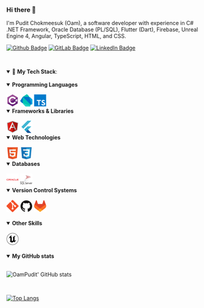 ### Hi there 👋

I'm Pudit Chokmeesuk (Oam), a software developer with experience in C# .NET Framework, Oracle Database (PL/SQL), Flutter (Dart), Firebase, Unreal Engine 4, Angular, TypeScript, HTML, and CSS.

[![Github Badge](https://img.shields.io/badge/GitHub-100000?style=for-the-badge&logo=github&logoColor=white)](https://github.com/oampudit)
[![GitLab Badge](https://img.shields.io/badge/GitLab-330F63?style=for-the-badge&logo=gitlab&logoColor=white)](https://gitlab.com/oampudit)
[![LinkedIn Badge](https://img.shields.io/badge/LinkedIn-0077B5?style=for-the-badge&logo=linkedin&logoColor=white)](https://www.linkedin.com/in/pudit-chokmeesuk-4963ab22b)

<br>

<a id="tech"></a>

<details open>
  <summary>🚀 
    <strong>My Tech Stack</strong>:
  </summary>
  
  <br>

<details open>
  <summary>
    <strong>Programming Languages</strong> 
  </summary>

  <br>
<a style="text-decoration: none;" href="https://docs.microsoft.com/en-us/dotnet/csharp/"> 
   <img src="https://github.com/devicons/devicon/blob/master/icons/csharp/csharp-original.svg" alt="csharp" width="32" height="32" />
  </a>
<a style="text-decoration: none;" href="https://dart.dev/"> 
   <img src="https://github.com/devicons/devicon/blob/master/icons/dart/dart-original.svg" alt="dart" width="32" height="32" />
  </a>
<a style="text-decoration: none;" href="https://www.typescriptlang.org/"> 
   <img src="https://github.com/devicons/devicon/blob/master/icons/typescript/typescript-original.svg" alt="typescript" width="32" height="32" />
  </a>
</details>

<details open>
 <summary>
    <strong>Frameworks & Libraries</strong> 
 </summary>

 <br>

 <a style="text-decoration: none;" href="https://angular.io/"> 
   <img src="https://github.com/devicons/devicon/blob/master/icons/angularjs/angularjs-original.svg" alt="angular" width="32" height="32" />
 </a>
 <a style="text-decoration: none;" href="https://flutter.dev/"> 
  <img src="https://github.com/devicons/devicon/blob/00f02ef57fb7601fd1ddcc2fe6fe670fef3ae3e4/icons/flutter/flutter-original.svg" alt="flutter" width="32" height="32"/>
 </a>
</details>

<details open>
 <summary>
    <strong>Web Technologies</strong> 
 </summary>

 <br>

 <a style="text-decoration: none;" href="https://www.w3schools.com/html/"> 
   <img src="https://raw.githubusercontent.com/devicons/devicon/master/icons/html5/html5-original.svg" alt="html5" width="32" height="32" />
 </a>
 <a style="text-decoration: none;" href="https://www.w3schools.com/css/"> 
   <img src="https://raw.githubusercontent.com/devicons/devicon/master/icons/css3/css3-original.svg" alt="css3" width="32" height="32" />
</a>

</details>
<details open>
 <summary>
    <strong>Databases</strong> 
 </summary>
 <br>
 <a style="text-decoration:none" href="https://www.oracle.com/database/"> 
    <img src="https://github.com/devicons/devicon/blob/master/icons/oracle/oracle-original.svg" alt="oracle" width="32" height="32" />
    <img src="https://github.com/devicons/devicon/blob/master/icons/microsoftsqlserver/microsoftsqlserver-original-wordmark.svg" alt="mssql" width="32" height="32" />
   
 </a>
 </a>
</details>

<details open>
  <summary>
   <strong>Version Control Systems</strong> 
  </summary>
<br>
 <a style="text-decoration: none;" href="https://git-scm.com"> 
    <img src="https://raw.githubusercontent.com/devicons/devicon/master/icons/git/git-original.svg" alt="git" width="32" height="32" />
 </a>
 <a style="text-decoration: none;" href="https://github.com/"> 
    <img src="https://raw.githubusercontent.com/devicons/devicon/master/icons/github/github-original.svg" alt="github" width="32" height="32" />
 </a>
 <a style="text-decoration: none;" href="https://gitlab.com/"> 
    <img src="https://raw.githubusercontent.com/devicons/devicon/master/icons/gitlab/gitlab-original.svg" alt="gitlab" width="32" height="32" />
 </a>
</details>
<br>
<details open>
  <summary>
   <strong>Other Skills</strong> 
 </summary>
 <br>
 <a style="text-decoration: none;" href="https://www.unrealengine.com/"> 
   <img src="https://github.com/devicons/devicon/blob/master/icons/unrealengine/unrealengine-original.svg" alt="unreal" width="32" height="32" />
 </a>
</details>
</details>
<br>

             
             
 <details open>
  <summary>
    <strong>My GitHub stats</strong> 
  </summary>
 <br>
 
![OamPudit' GitHub stats](https://github-readme-stats.vercel.app/api?username=oampudit&count_private=true&show_icons=true&theme=default)

<br>
 
 [![Top Langs](https://github-readme-stats.vercel.app/api/top-langs/?username=oampudit)](https://github.com/anuraghazra/github-readme-stats)

 <br>
</details>
